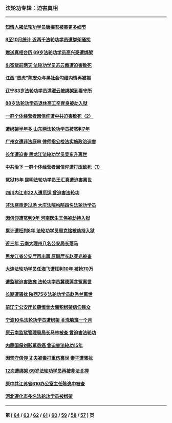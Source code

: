 ### 法轮功专辑：迫害真相
---
#### [知情人揭法轮功学员唐梅君被害更多细节](../../pages/nf4379/n13362725.md) 
#### [9至10月统计 近两千法轮功学员遭绑架骚扰](../../pages/nf4379/n13361681.md) 
#### [赠送真相台历 69岁法轮功学员高兴泰遭绑架](../../pages/nf4379/n13359869.md) 
#### [出冤狱前两天 法轮功学员苏云霞遭迫害致死](../../pages/nf4379/n13359313.md) 
#### [江西“首虎”陈安众与黑社会勾结内情再被揭](../../pages/nf4379/n13356633.md) 
#### [辽宁83岁法轮功学员洪淑云被绑架到看守所](../../pages/nf4379/n13355933.md) 
#### [88岁法轮功学员退休高工辛育良被劫入狱](../../pages/nf4379/n13352894.md) 
#### [一群个体经营者因信仰遭中共迫害致死（2）](../../pages/nf4379/n13351281.md) 
#### [遭绑架半年多 山东两法轮功学员被冤判7年](../../pages/nf4379/n13348475.md) 
#### [广州女遭非法庭审 律师指公检法实施政治迫害](../../pages/nf4379/n13348584.md) 
#### [长年遭迫害 黑龙江法轮功学员吴东升离世](../../pages/nf4379/n13347817.md) 
#### [中共治下 一群个体经营者因信仰遭打压致死（1）](../../pages/nf4379/n13343377.md) 
#### [冤狱15年 昆明法轮功学员王汇真遭迫害离世](../../pages/nf4379/n13345179.md) 
#### [四川内江市22人遭厄运 曾迫害法轮功](../../pages/nf4379/n13342909.md) 
#### [非法庭审走过场 大庆法院构陷四名法轮功学员](../../pages/nf4379/n13339286.md) 
#### [因信仰遭冤判9年 河南医生王伟被劫持入狱](../../pages/nf4379/n13338846.md) 
#### [累计遭枉判8年 法轮功学员周克铭被劫持入狱](../../pages/nf4379/n13336550.md) 
#### [近三年 云南大理州八名公安局长落马](../../pages/nf4379/n13335909.md) 
#### [黑龙江省公安厅再出事 原副厅长赵亚光被查](../../pages/nf4379/n13336443.md) 
#### [大连法轮功学员任海飞遭枉判10年 被抢70万](../../pages/nf4379/n13333905.md) 
#### [遭监狱迫害致瘫 法轮功学员冀德莲含冤离世](../../pages/nf4379/n13333238.md) 
#### [长期遭骚扰 陕西75岁法轮功学员赵秀兰离世](../../pages/nf4379/n13330763.md) 
#### [前辽宁公安厅长薛恒曾大面积绑架信仰民众](../../pages/nf4379/n13328815.md) 
#### [宁波10名法轮功学员遭绑架 关洗脑班一个月](../../pages/nf4379/n13328207.md) 
#### [原云南监狱管理局局长马林被查 曾迫害法轮功](../../pages/nf4379/n13329313.md) 
#### [内蒙国保刘彩军患癌 曾迫害法轮功15年](../../pages/nf4379/n13326454.md) 
#### [因坚守信仰 丈夫被毒打重伤离世 妻子遭骚扰](../../pages/nf4379/n13325952.md) 
#### [12次遭绑架 69岁法轮功学员再被非法关押](../../pages/nf4379/n13320677.md) 
#### [原中共江苏省610办公室主任陈逸中被查](../../pages/nf4379/n13326486.md) 
#### [河北遵化市多名法轮功学员被绑架](../../pages/nf4379/n13325194.md) 

---
#### 第 [ [64](./64.md) / [63](./63.md) / [62](./62.md) / [61](./61.md) / [60](./60.md) / [59](./59.md) / [58](./58.md) / [57](./57.md) ] 页
